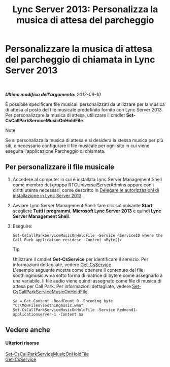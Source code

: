 ﻿---
title: "Lync Server 2013: Personalizza la musica di attesa del parcheggio"
TOCTitle: "Lync Server 2013: Personalizza la musica di attesa del parcheggio"
ms:assetid: 3d78e6f9-a4ae-49f4-a89f-4515acb49dac
ms:mtpsurl: https://technet.microsoft.com/it-it/library/JJ688031(v=OCS.15)
ms:contentKeyID: 49887529
ms.date: 08/24/2015
mtps_version: v=OCS.15
ms.translationtype: HT
---

# Personalizzare la musica di attesa del parcheggio di chiamata in Lync Server 2013

 

_**Ultima modifica dell'argomento:** 2012-09-10_

È possibile specificare file musicali personalizzati da utilizzare per la musica di attesa al posto del file musicale predefinito fornito con Lync Server 2013. Per personalizzare la musica di attesa, utilizzare il cmdlet **Set-CsCallParkServiceMusicOnHoldFile**.


> [!NOTE]
> Se si personalizza la musica di attesa e si desidera la stessa musica per più siti, è necessario configurare il file musicale per ogni sito in cui viene eseguita l'applicazione Parcheggio di chiamata.



## Per personalizzare il file musicale

1.  Accedere al computer in cui è installata Lync Server Management Shell come membro del gruppo RTCUniversalServerAdmins oppure con i diritti utente necessari, come descritto in [Delegare le autorizzazioni di installazione in Lync Server 2013](lync-server-2013-delegate-setup-permissions.md).

2.  Avviare Lync Server Management Shell: fare clic sul pulsante **Start**, scegliere **Tutti i programmi**, **Microsoft Lync Server 2013** e quindi **Lync Server Management Shell**.

3.  Eseguire:
    
        Set-CsCallParkServiceMusicOnHoldFile -Service <ServiceID where the Call Park application resides> -Content <Byte[]>
    
    > [!TIP]  
    > Utilizzare il cmdlet <strong>Get-CsService</strong> per identificare il servizio. Per informazioni dettagliate, vedere <a href="https://docs.microsoft.com/en-us/powershell/module/skype/Get-CsService">Get-CsService</a>.    
L'esempio seguente mostra come ottenere il contenuto del file soothingmusic.wma sotto forma di matrice di byte e come assegnarlo a una variabile. Il file audio viene quindi assegnato come file di musica di attesa per Call Park. Per informazioni dettagliate, vedere [Set-CsCallParkServiceMusicOnHoldFile](https://docs.microsoft.com/en-us/powershell/module/skype/Set-CsCallParkServiceMusicOnHoldFile).
    
        $a = Get-Content -ReadCount 0 -Encoding byte "C:\MoHFiles\soothingmusic.wma"
        Set-CsCallParkServiceMusicOnHoldFile -Service Redmond1-applicationserver-1 -Content $a

## Vedere anche

#### Ulteriori risorse

[Set-CsCallParkServiceMusicOnHoldFile](https://docs.microsoft.com/en-us/powershell/module/skype/Set-CsCallParkServiceMusicOnHoldFile)  
[Get-CsService](https://docs.microsoft.com/en-us/powershell/module/skype/Get-CsService)

